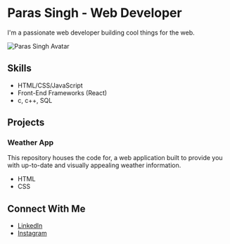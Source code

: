 <!DOCTYPE html>
<html lang="en">
<head>
  <meta charset="UTF-8">
  <meta name="viewport" content="width=device-width, initial-scale=1.0">
  <title>Paras Singh - Web Developer</title>
  
</head>
<body>

  <h1>Paras Singh - Web Developer</h1>
  <p>I'm a passionate web developer building cool things for the web.</p>
  <img src="[Your Avatar Image URL]" alt="Paras Singh Avatar" class="avatar">

  <h2>Skills</h2>
  <ul>
    <li>HTML/CSS/JavaScript</li>
    <li>Front-End Frameworks (React)</li>
    <li>c, c++, SQL</li>
  </ul>

  <h2>Projects</h2>

  <div class="projects">
    <div class="project">
      <h3>Weather App</h3>
      <p>This repository houses the code for, a web application built to provide you with up-to-date and visually appealing weather information.</p>
      <ul class="project-tags">
        <li class="badge primary">HTML</li>
        <li class="badge secondary">CSS</li>
      </ul>
    </div>
    </div>

  <h2>Connect With Me</h2>
  <ul>
    <li><a href="https://www.linkedin.com/public-profile/settings?trk=d_flagship3_profile_self_view_public_profile">LinkedIn</a></li>
    <li><a href="https://www.instagram.com/paras_singh.ca/">Instagram</a></li>
  </ul>

</body>
</html>
